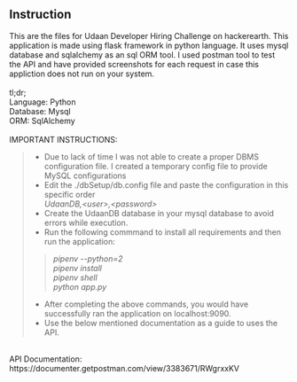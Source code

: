 ## Instruction

This are the files for Udaan Developer Hiring Challenge on hackerearth. This application is made using flask framework in python language. It uses mysql database and sqlalchemy as an sql ORM tool. I used postman tool to test the API and have provided screenshots for each request in case this appliction does not run on your system.<br/>
<br/>
tl;dr;<br/>
Language: Python<br/>
Database: Mysql<br/>
ORM: SqlAlchemy<br/>
<br/>
IMPORTANT INSTRUCTIONS:<br/>
>    - Due to lack of time I was not able to create a proper DBMS configuration file. I created a temporary config file to provide MySQL configurations<br/>
>    - Edit the ./dbSetup/db.config file and paste the configuration in this specific order<br/><em>UdaanDB,&lt;user&gt;,&lt;password&gt;</em><br/>
>    - Create the UdaanDB database in your mysql database to avoid errors while execution.<br/>
>    - Run the following commmand to install all requirements and then run the application:<br/>
>> <em>pipenv --python=2</em><br/>
>> <em>pipenv install</em><br/>
>> <em>pipenv shell</em><br/>
>> <em>python app.py</em><br/>
>    - After completing the above commands, you would have successfully ran the application on localhost:9090.<br/>
>    - Use the below mentioned documentation as a guide to uses the API.<br/>
<br/>
API Documentation: https://documenter.getpostman.com/view/3383671/RWgrxxKV
